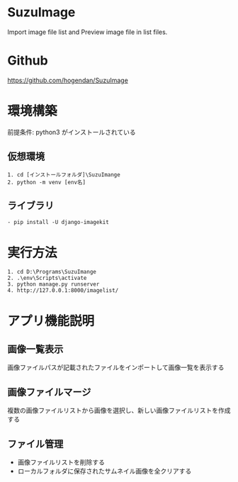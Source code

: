 # SuzuImage
Import image file list and Preview image file in list files.

# Github
https://github.com/hogendan/SuzuImage

# 環境構築
前提条件: python3 がインストールされている

## 仮想環境
    1. cd [インストールフォルダ]\SuzuImange
    2. python -m venv [env名]
## ライブラリ
    - pip install -U django-imagekit

# 実行方法
    1. cd D:\Programs\SuzuImange
    2. .\env\Scripts\activate
    3. python manage.py runserver
    4. http://127.0.0.1:8000/imagelist/

# アプリ機能説明
## 画像一覧表示
画像ファイルパスが記載されたファイルをインポートして画像一覧を表示する

## 画像ファイルマージ
複数の画像ファイルリストから画像を選択し、新しい画像ファイルリストを作成する

## ファイル管理
- 画像ファイルリストを削除する
- ローカルフォルダに保存されたサムネイル画像を全クリアする